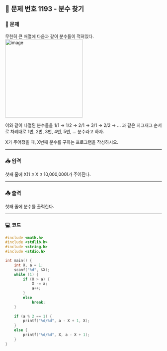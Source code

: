 ## 📝 문제 번호 1193 - 분수 찾기 

### 📌 문제
무한히 큰 배열에 다음과 같이 분수들이 적혀있다.  
<img width="249" height="251" alt="image" src="https://github.com/user-attachments/assets/fcb744cf-ea65-4790-9804-57c9cc69d0c8" />

이와 같이 나열된 분수들을 1/1 → 1/2 → 2/1 → 3/1 → 2/2 → … 과 같은 지그재그 순서로 차례대로 1번, 2번, 3번, 4번, 5번, … 분수라고 하자.

X가 주어졌을 때, X번째 분수를 구하는 프로그램을 작성하시오.

---

### 📥 입력
첫째 줄에 X(1 ≤ X ≤ 10,000,000)가 주어진다.

---

### 📤 출력
첫째 줄에 분수를 출력한다.

---

### 💻 코드
```c
#include <math.h>
#include <stdlib.h>
#include <string.h>
#include <stdio.h>

int main() {
	int X, a = 1;
	scanf("%d", &X);
	while (1) {
		if (X > a) {
			X -= a;
			a++;
		}
		else
			break;
	}
	
	if (a % 2 == 1) {
		printf("%d/%d", a - X + 1, X);
	}
	else {
		printf("%d/%d", X, a - X + 1);
	}
}
```
